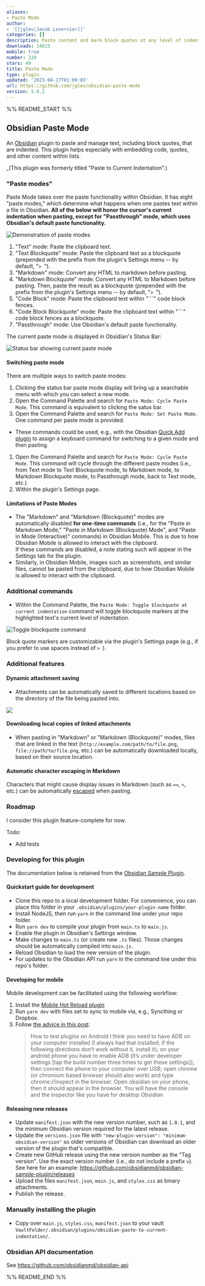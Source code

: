 ```yaml
---
aliases:
- Paste Mode
author:
- '[[jglev|Jacob Levernier]]'
categories: []
description: Paste content and mark block quotes at any level of indentation.
downloads: 14815
mobile: true
number: 228
stars: 49
title: Paste Mode
type: plugin
updated: '2023-04-17T01:00:03'
url: https://github.com/jglev/obsidian-paste-mode
version: 5.0.2
---
```


%% README_START %%

## Obsidian Paste Mode

An [Obsidian](https://obsidian.md/) plugin to paste and manage text, including block quotes, that are indented. This plugin helps especially with embedding code, quotes, and other content within lists.

_(This plugin was formerly titled "Paste to Current Indentation".)

### "Paste modes"

Paste Mode takes over the paste functionality within Obsidian. It has eight "paste modes," which determine what happens when one pastes text within a file in Obsidian. **All of the below will honor the cursor's current indentation when pasting, except for "Passthrough" mode, which uses Obsidian's default paste functionality.**

![Demonstration of paste modes](https://raw.githubusercontent.com/jglev/obsidian-paste-mode/HEAD/img/all-paste-modes.gif)

1. "Text" mode: Paste the clipboard text.
1. "Text Blockquote" mode: Paste the clipboard text as a blockquote (prepended with the prefix from the plugin's Settings menu -- by default, "`> `").
1. "Markdown" mode: Convert any HTML to markdown before pasting.
1. "Markdown Blockquote" mode: Convert any HTML to Markdown before pasting. Then, paste the result as a blockquote (prepended with the prefix from the plugin's Settings menu -- by default, "`> `").
1. "Code Block" mode: Paste the clipboard text within "\`\`\`" code block fences.
1. "Code Block Blockquote" mode: Paste the clipboard text within "\`\`\`" code block fences as a blockquote.
1. "Passthrough" mode: Use Obsidian's default paste functionality.

The current paste mode is displayed in Obsidian's Status Bar:

![Status bar showing current paste mode](https://raw.githubusercontent.com/jglev/obsidian-paste-mode/HEAD/img/status-bar.png)

#### Switching paste mode

There are multiple ways to switch paste modes:

1. Clicking the status bar paste mode display will bring up a searchable menu with which you can select a new mode.
1. Open the Command Palette and search for `Paste Mode: Cycle Paste Mode`. This command is equivalent to clicking the satus bar.
1. Open the Command Palette and search for `Paste Mode: Set Paste Mode`. One command per paste mode is provided.
  - These commands could be used, e.g., with the Obsidian [Quick Add plugin](https://github.com/chhoumann/quickadd/blob/master/docs/Choices/MacroChoice.md) to assign a keyboard command for switching to a given mode and then pasting.
1. Open the Command Palette and search for `Paste Mode: Cycle Paste Mode`. This command will cycle through the different paste modes (i.e., from Text mode to Text Blockquote mode, to Markdown mode, to Markdown Blockquote mode, to Passthrough mode, back to Text mode, etc.)
1. Within the plugin's Settings page.

#### Limitations of Paste Modes

- The "Markdown" and "Markdown (Blockquote)" modes are automatically disabled **for one-time commands** (i.e., for the "Paste in Markdown Mode," "Paste in Markdown (Blockquote) Mode", and "Paste in Mode (Interactive)" commands) in Obsidian Mobile. This is due to how Obsidian Mobile is allowed to interact with the clipboard.  
   If these commands are disabled, a note stating such will appear in the Settings tab for the plugin.
- Similarly, in Obsidian Mobile, images such as screenshots, and similar files, cannot be pasted from the clipboard, due to how Obsidian Mobile is allowed to interact with the clipboard.

### Additional commands

- Within the Command Palette, the `Paste Mode: Toggle blockquote at current indentation` command will toggle blockquote markers at the highlighted text's current level of indentation. 

![Toggle blockquote command](https://raw.githubusercontent.com/jglev/obsidian-paste-mode/HEAD/img/toggle-blockquote.gif)

Block quote markers are customizable via the plugin's Settings page (e.g., if you prefer to use spaces instead of `> `).

### Additional features

#### Dynamic attachment saving

- Attachments can be automatically saved to different locations based on the directory of the file being pasted into.

![](https://raw.githubusercontent.com/jglev/obsidian-paste-mode/HEAD/img/attachment_location_overrides.png)

#### Downloading local copies of linked attachments

- When pasting in "Markdown" or "Markdown (Blockquote)" modes, files that are linked in the text (`http://example.com/path/to/file.png`, `file://path/to/file.png`, etc.) can be automatically downloaded locally, based on their source location.

#### Automatic character escaping in Markdown

Characters that might cause display issues in Markdown (such as `==`, `<`, etc.) can be automatically [escaped](https://www.markdownguide.org/basic-syntax/#characters-you-can-escape) when pasting.

### Roadmap

I consider this plugin feature-complete for now.

Todo: 

- Add tests

### Developing for this plugin

The documentation below is retained from the [Obsidian Sample Plugin](https://github.com/obsidianmd/obsidian-sample-plugin).

#### Quickstart guide for development

- Clone this repo to a local development folder. For convenience, you can place this folder in your `.obsidian/plugins/your-plugin-name` folder.
- Install NodeJS, then run `yarn` in the command line under your repo folder.
- Run `yarn dev` to compile your plugin from `main.ts` to `main.js`.
- Enable the plugin in Obsidian's Settings window.
- Make changes to `main.ts` (or create new `.ts` files). Those changes should be automatically compiled into `main.js`.
- Reload Obsidian to load the new version of the plugin.
- For updates to the Obsidian API run `yarn` in the command line under this repo's folder.

#### Developing for mobile

Mobile development can be facilitated using the following workflow:

1. Install the [Mobile Hot Reload plugin](https://github.com/pjeby/hot-reload)
1. Run `yarn dev` with files set to sync to mobile via, e.g., Syncthing or Dropbox.
1. Follow [the advice in this post](https://forum.obsidian.md/t/debugging-obsidian-mobile-plugins/20913):
    > How to test plugins on Android I think you need to have ADB on your computer installed (I always had that installed; if the following directions don’t work without it, install it); on your android phone you have to enable ADB (it’s under developer settings [tap the build number three times to get these settings]); then connect the phone to your computer over USB; open chrome (or chromium based browser should also work) and type chrome://inspect in the browser. Open obsidian on your phone, then it should appear in the browser. You will have the console and the inspector like you have for desktop Obsidian

#### Releasing new releases

- Update `manifest.json` with the new version number, such as `1.0.1`, and the minimum Obsidian version required for the latest release.
- Update the `versions.json` file with `"new-plugin-version": "minimum-obsidian-version"` so older versions of Obsidian can download an older version of the plugin that's compatible.
- Create new GitHub release using the new version number as the "Tag version". Use the exact version number (i.e., do not include a prefix `v`). See here for an example: https://github.com/obsidianmd/obsidian-sample-plugin/releases
- Upload the files `manifest.json`, `main.js`, and `styles.css` as binary attachments.
- Publish the release.

### Manually installing the plugin

- Copy over `main.js`, `styles.css`, `manifest.json` to your vault `VaultFolder/.obsidian/plugins/obsidian-paste-to-current-indentation/`.

### Obsidian API documentation

See https://github.com/obsidianmd/obsidian-api


%% README_END %%